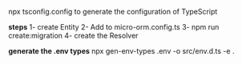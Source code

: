npx tsconfig.config to generate the configuration of TypeScript

**steps**
1- create Entity
2- Add to micro-orm.config.ts
3- npm run create:migration
4- create the Resolver

**generate the .env types**
npx gen-env-types .env -o src/env.d.ts -e .